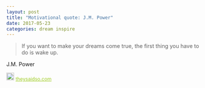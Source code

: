 ```yaml
---
layout: post
title: "Motivational quote: J.M. Power"
date: 2017-05-23
categories: dream inspire
---
```

> If you want to make your dreams come true, the first thing you have to do is wake up.

J.M. Power

<span style="z-index:50;font-size:0.9em;"><img src="https://theysaidso.com/branding/theysaidso.png" height="20" width="20" alt="theysaidso.com"/><a href="https://theysaidso.com" title="Powered by quotes from theysaidso.com" style="color: #9fcc25; margin-left: 4px; vertical-align: middle;">theysaidso.com</a></span>
